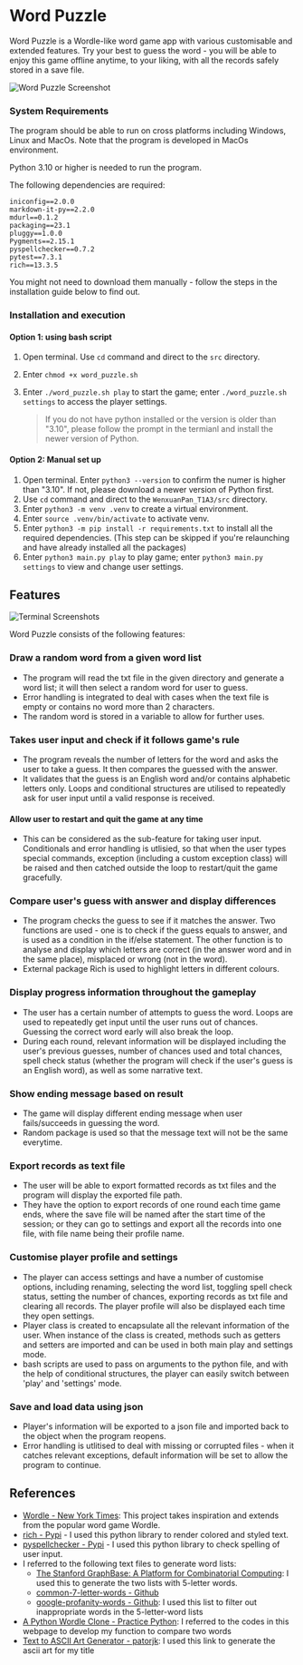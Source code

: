 # Word Puzzle

Word Puzzle is a Wordle-like word game app with various customisable and extended features. Try your best to guess the word - you will be able to enjoy this game offline anytime, to your liking, with all the records safely stored in a save file.

![Word Puzzle Screenshot](docs/Cover.png)

### System Requirements

The program should be able to run on cross platforms including Windows, Linux and MacOs. Note that the program is developed in MacOs environment.

Python 3.10 or higher is needed to run the program.

The following dependencies are required:

```
iniconfig==2.0.0
markdown-it-py==2.2.0
mdurl==0.1.2
packaging==23.1
pluggy==1.0.0
Pygments==2.15.1
pyspellchecker==0.7.2
pytest==7.3.1
rich==13.3.5
```

You might not need to download them manually - follow the steps in the installation guide below to find out.

### Installation and execution

#### Option 1: using bash script

1. Open terminal. Use `cd` command and direct to the `src` directory.
2. Enter `chmod +x word_puzzle.sh`
3. Enter `./word_puzzle.sh play` to start the game; enter `./word_puzzle.sh settings` to access the player settings.

   > If you do not have python installed or the version is older than "3.10", please follow the prompt in the termianl and install the newer version of Python.

#### Option 2: Manual set up

1. Open terminal. Enter `python3 --version` to confirm the numer is higher than "3.10". If not, please download a newer version of Python first.
2. Use `cd` command and direct to the `WenxuanPan_T1A3/src` directory.
3. Enter `python3 -m venv .venv` to create a virtual environment.
4. Enter `source .venv/bin/activate` to activate venv.
5. Enter `python3 -m pip install -r requirements.txt` to install all the required dependencies. (This step can be skipped if you're relaunching and have already installed all the packages)
6. Enter `python3 main.py play` to play game; enter `python3 main.py settings` to view and change user settings.

## Features

![Terminal Screenshots](docs/game-screenshot.png)

Word Puzzle consists of the following features:

### Draw a random word from a given word list

- The program will read the txt file in the given directory and generate a word list; it will then select a random word for user to guess.
- Error handling is integrated to deal with cases when the text file is empty or contains no word more than 2 characters.
- The random word is stored in a variable to allow for further uses.

### Takes user input and check if it follows game's rule

- The program reveals the number of letters for the word and asks the user to take a guess. It then compares the guessed with the answer.
- It validates that the guess is an English word and/or contains alphabetic letters only. Loops and conditional structures are utilised to repeatedly ask for user input until a valid response is received.

#### Allow user to restart and quit the game at any time

- This can be considered as the sub-feature for taking user input. Conditionals and error handling is utlisied, so that when the user types special commands, exception (including a custom exception class) will be raised and then catched outside the loop to restart/quit the game gracefully.

### Compare user's guess with answer and display differences

- The program checks the guess to see if it matches the answer. Two functions are used - one is to check if the guess equals to answer, and is used as a condition in the if/else statement. The other function is to analyse and display which letters are correct (in the answer word and in the same place), misplaced or wrong (not in the word).
- External package Rich is used to highlight letters in different colours.

### Display progress information throughout the gameplay

- The user has a certain number of attempts to guess the word. Loops are used to repeatedly get input until the user runs out of chances. Guessing the correct word early will also break the loop.
- During each round, relevant information will be displayed including the user's previous guesses, number of chances used and total chances, spell check status (whether the program will check if the user's guess is an English word), as well as some narrative text.

### Show ending message based on result

- The game will display different ending message when user fails/succeeds in guessing the word.
- Random package is used so that the message text will not be the same everytime.

### Export records as text file

- The user will be able to export formatted records as txt files and the program will display the exported file path.
- They have the option to export records of one round each time game ends, where the save file will be named after the start time of the session; or they can go to settings and export all the records into one file, with file name being their profile name.

### Customise player profile and settings

- The player can access settings and have a number of customise options, including renaming, selecting the word list, toggling spell check status, setting the number of chances, exporting records as txt file and clearing all records. The player profile will also be displayed each time they open settings.
- Player class is created to encapsulate all the relevant information of the user. When instance of the class is created, methods such as getters and setters are imported and can be used in both main play and settings mode.
- bash scripts are used to pass on arguments to the python file, and with the help of conditional structures, the player can easily switch between 'play' and 'settings' mode.

### Save and load data using json

- Player's information will be exported to a json file and imported back to the object when the program reopens.
- Error handling is utlitised to deal with missing or corrupted files - when it catches relevant exceptions, default information will be set to allow the program to continue.

## References

- [Wordle - New York Times](https://www.nytimes.com/games/wordle/index.html): This project takes inspiration and extends from the popular word game Wordle.
- [rich - Pypi](https://pypi.org/project/rich/) - I used this python library to render colored and styled text.
- [pyspellchecker - Pypi](https://pypi.org/project/pyspellchecker/) - I used this python library to check spelling of user input.
- I referred to the following text files to generate word lists:
  - [The Stanford GraphBase: A Platform for Combinatorial Computing](https://www-cs-faculty.stanford.edu/~knuth/sgb.html): I used this to generate the two lists with 5-letter words.
  - [common-7-letter-words - Github](https://github.com/powerlanguage/word-lists/blob/master/common-7-letter-words.txt)
  - [google-profanity-words - Github](https://github.com/coffee-and-fun/google-profanity-words): I used this list to filter out inappropriate words in the 5-letter-word lists
- [A Python Wordle Clone - Practice Python](https://www.practicepython.org/blog/2022/02/12/wordle.html): I referred to the codes in this webpage to develop my function to compare two words
- [Text to ASCII Art Generator - patorjk](http://patorjk.com/software/taag/): I used this link to generate the ascii art for my title
